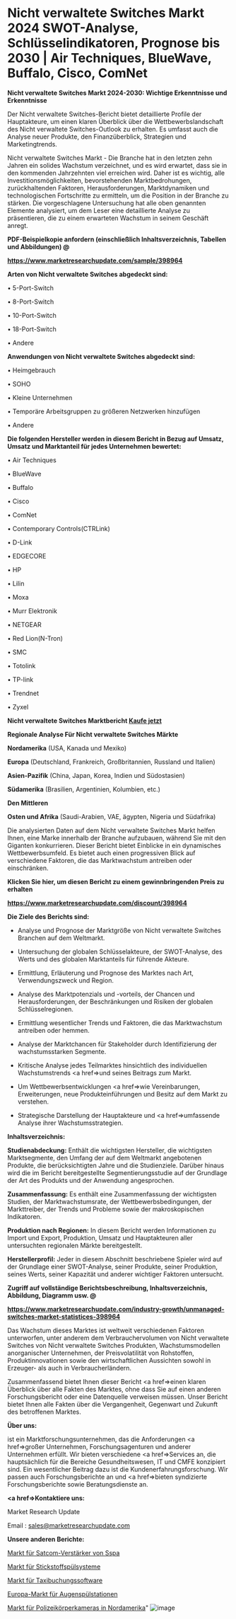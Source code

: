 # Nicht verwaltete Switches Markt 2024 SWOT-Analyse, Schlüsselindikatoren, Prognose bis 2030 | Air Techniques, BlueWave, Buffalo, Cisco, ComNet

<strong>Nicht verwaltete Switches Markt 2024-2030: Wichtige Erkenntnisse und Erkenntnisse</strong>

Der Nicht verwaltete Switches-Bericht bietet detaillierte Profile der Hauptakteure, um einen klaren Überblick über die Wettbewerbslandschaft des Nicht verwaltete Switches-Outlook zu erhalten. Es umfasst auch die Analyse neuer Produkte, den Finanzüberblick, Strategien und Marketingtrends.

Nicht verwaltete Switches Markt - Die Branche hat in den letzten zehn Jahren ein solides Wachstum verzeichnet, und es wird erwartet, dass sie in den kommenden Jahrzehnten viel erreichen wird. Daher ist es wichtig, alle Investitionsmöglichkeiten, bevorstehenden Marktbedrohungen, zurückhaltenden Faktoren, Herausforderungen, Marktdynamiken und technologischen Fortschritte zu ermitteln, um die Position in der Branche zu stärken. Die vorgeschlagene Untersuchung hat alle oben genannten Elemente analysiert, um dem Leser eine detaillierte Analyse zu präsentieren, die zu einem erwarteten Wachstum in seinem Geschäft anregt.



<strong><b>PDF-Beispielkopie anfordern (einschließlich Inhaltsverzeichnis, Tabellen und Abbildungen) @ </b></strong>

<strong><a href=https://www.marketresearchupdate.com/sample/398964>

<strong>https://www.marketresearchupdate.com/sample/398964</u></a></strong></strong>



<strong>Arten von Nicht verwaltete Switches abgedeckt sind:</strong>

• 5-Port-Switch

• 8-Port-Switch

• 10-Port-Switch

• 18-Port-Switch

• Andere



<strong>Anwendungen von Nicht verwaltete Switches abgedeckt sind:</strong>

• Heimgebrauch

• SOHO

• Kleine Unternehmen

• Temporäre Arbeitsgruppen zu größeren Netzwerken hinzufügen

• Andere



<strong>Die folgenden Hersteller werden in diesem Bericht in Bezug auf Umsatz, Umsatz und Marktanteil für jedes Unternehmen bewertet:</strong>

• Air Techniques

• BlueWave

• Buffalo

• Cisco

• ComNet

• Contemporary Controls(CTRLink)

• D-Link

• EDGECORE

• HP

• Lilin

• Moxa

• Murr Elektronik

• NETGEAR

• Red Lion(N-Tron)

• SMC

• Totolink

• TP-link

• Trendnet

• Zyxel



<strong>Nicht verwaltete Switches Marktbericht <a href=https://www.marketresearchupdate.com/buynow/398964>Kaufe jetzt</a></strong>



<strong>Regionale Analyse Für Nicht verwaltete Switches Märkte</strong>



<strong>Nordamerika</strong> (USA, Kanada und Mexiko)



<strong>Europa</strong> (Deutschland, Frankreich, Großbritannien, Russland und Italien)



<strong>Asien-Pazifik</strong> (China, Japan, Korea, Indien und Südostasien)



<strong>Südamerika</strong> (Brasilien, Argentinien, Kolumbien, etc.)



<strong>Den Mittleren</strong> 

<strong>Osten und Afrika</strong> (Saudi-Arabien, VAE, ägypten, Nigeria und Südafrika)

Die analysierten Daten auf dem Nicht verwaltete Switches Markt helfen Ihnen, eine Marke innerhalb der Branche aufzubauen, während Sie mit den Giganten konkurrieren. Dieser Bericht bietet Einblicke in ein dynamisches Wettbewerbsumfeld. Es bietet auch einen progressiven Blick auf verschiedene Faktoren, die das Marktwachstum antreiben oder einschränken.



<strong>Klicken Sie hier, um diesen Bericht zu einem gewinnbringenden Preis zu erhalten
</strong>

<strong><a href=https://www.marketresearchupdate.com/discount/398964>https://www.marketresearchupdate.com/discount/398964</b></u></strong></a>



<strong>Die Ziele des Berichts sind:</strong>

- Analyse und Prognose der Marktgröße von Nicht verwaltete Switches Branchen auf dem Weltmarkt.

- Untersuchung der globalen Schlüsselakteure, der SWOT-Analyse, des Werts und des globalen Marktanteils für führende Akteure.

- Ermittlung, Erläuterung und Prognose des Marktes nach Art, Verwendungszweck und Region.

- Analyse des Marktpotenzials und -vorteils, der Chancen und Herausforderungen, der Beschränkungen und Risiken der globalen Schlüsselregionen.

- Ermittlung wesentlicher Trends und Faktoren, die das Marktwachstum antreiben oder hemmen.

- Analyse der Marktchancen für Stakeholder durch Identifizierung der wachstumsstarken Segmente.

- Kritische Analyse jedes Teilmarktes hinsichtlich des individuellen Wachstumstrends <a href=>und</a> seines Beitrags zum Markt.

- Um Wettbewerbsentwicklungen <a href=>wie</a> Vereinbarungen, Erweiterungen, neue Produkteinführungen und Besitz auf dem Markt zu verstehen.

- Strategische Darstellung der Hauptakteure und <a href=>umfas</a>sende Analyse ihrer Wachstumsstrategien.



<strong>Inhaltsverzeichnis:</strong>



<strong>Studienabdeckung:</strong> Enthält die wichtigsten Hersteller, die wichtigsten Marktsegmente, den Umfang der auf dem Weltmarkt angebotenen Produkte, die berücksichtigten Jahre und die Studienziele. Darüber hinaus wird die im Bericht bereitgestellte Segmentierungsstudie auf der Grundlage der Art des Produkts und der Anwendung angesprochen.



<strong>Zusammenfassung:</strong> Es enthält eine Zusammenfassung der wichtigsten Studien, der Marktwachstumsrate, der Wettbewerbsbedingungen, der Markttreiber, der Trends und Probleme sowie der makroskopischen Indikatoren.



<strong>Produktion nach Regionen:</strong> In diesem Bericht werden Informationen zu Import und Export, Produktion, Umsatz und Hauptakteuren aller untersuchten regionalen Märkte bereitgestellt.



<strong>Herstellerprofil:</strong> Jeder in diesem Abschnitt beschriebene Spieler wird auf der Grundlage einer SWOT-Analyse, seiner Produkte, seiner Produktion, seines Werts, seiner Kapazität und anderer wichtiger Faktoren untersucht.



<strong><b>Zugriff auf vollständige Berichtsbeschreibung, Inhaltsverzeichnis, Abbildung, Diagramm usw. @ </b></strong>

<strong><a href=https://www.marketresearchupdate.com/industry-growth/unmanaged-switches-market-statistices-398964>https://www.marketresearchupdate.com/industry-growth/unmanaged-switches-market-statistices-398964</a></strong>

Das Wachstum dieses Marktes ist weltweit verschiedenen Faktoren unterworfen, unter anderem dem Verbrauchervolumen von Nicht verwaltete Switches von Nicht verwaltete Switches Produkten, Wachstumsmodellen anorganischer Unternehmen, der Preisvolatilität von Rohstoffen, Produktinnovationen sowie den wirtschaftlichen Aussichten sowohl in Erzeuger- als auch in Verbraucherländern.

Zusammenfassend bietet Ihnen dieser Bericht <a href=>einen</a> klaren Überblick über alle Fakten des Marktes, ohne dass Sie auf einen anderen Forschungsbericht oder eine Datenquelle verweisen müssen. Unser Bericht bietet Ihnen alle Fakten über die Vergangenheit, Gegenwart und Zukunft des betroffenen Marktes.



<strong>Über uns:</strong>

 ist ein Marktforschungsunternehmen, das die Anforderungen <a href=>großer</a> Unternehmen, Forschungsagenturen und anderer Unternehmen erfüllt. Wir bieten verschiedene <a href=>Services</a> an, die hauptsächlich für die Bereiche Gesundheitswesen, IT und CMFE konzipiert sind. Ein wesentlicher Beitrag dazu ist die Kundenerfahrungsforschung. Wir passen auch Forschungsberichte an und <a href=>bieten</a> syndizierte Forschungsberichte sowie Beratungsdienste an.



<strong><a href=>Kontaktiere uns:</a></strong>

Market Research Update

Email : sales@marketresearchupdate.com



<strong>Unsere anderen Berichte:</strong>

<a href=https://www.linkedin.com/pulse/sspa-satcom-amplifiers-market-2023-size-growth-trends>Markt für Satcom-Verstärker von Sspa</a>

<a href=https://www.linkedin.com/pulse/nitrogen-purging-system-market-analysis-segment-region>Markt für Stickstoffspülsysteme</a>

<a href=https://www.linkedin.com/pulse/taxi-booking-software-market-analysis-segment>Markt für Taxibuchungssoftware</a>

<a href=https://www.linkedin.com/pulse/europe-eyewash-station-market-2023-thriving>Europa-Markt für Augenspülstationen</a>

<a href=https://www.linkedin.com/pulse/north-america-police-body-camera-market-trends-2023-updated>Markt für Polizeikörperkameras in Nordamerika</a>"
![image](https://github.com/RushikeshRI/news24analysis/assets/164026548/2967d814-2316-439b-9b3d-419e387cff3b)
